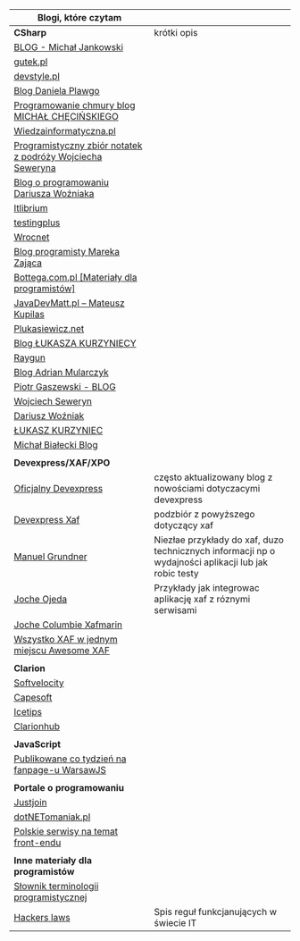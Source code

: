 | **Blogi, które czytam** | |
| --- |----|
| **CSharp** | krótki opis |
| [BLOG - Michał Jankowski](https://www.jankowskimichal.pl/blog/) |
| [gutek.pl](https://blog.gutek.pl/) |
| [devstyle.pl](https://devstyle.pl) |
| [Blog Daniela Plawgo](https://plawgo.pl/) |
| [Programowanie chmury blog MICHAŁ CHĘCIŃSKIEGO](https://michalchecinski.pl/) |
| [Wiedzainformatyczna.pl](https://wiedzainformatyczna.pl/) |
| [Programistyczny zbiór notatek z podróży Wojciecha Seweryna](https://www.wojciechseweryn.pl/) |
| [Blog o programowaniu Dariusza Woźniaka](https://dariuszwozniak.net/) |
| [Itlibrium](https://itlibrium.com/blog/) |
| [testingplus](https://testingplus.me/) |
| [Wrocnet](https://wrocnet.github.io/) |
| [Blog programisty Mareka Zająca](https://zajacmarek.com/) |
| [Bottega.com.pl \[Materiały dla programistów\]](https://bottega.com.pl/materialy.xhtm?cat=NET) |
| [JavaDevMatt.pl – Mateusz Kupilas ](https://www.javadevmatt.pl/category/programista-po-emigracji/) |
| [Plukasiewicz.net](https://www.plukasiewicz.net/) |
| [Blog ŁUKASZA KURZYNIECY](https://kurzyniec.pl/) |
| [Raygun](https://raygun.com/blog/) |
| [Blog  Adrian Mularczyk ](https://www.admu.pl/) |
| [Piotr Gaszewski - BLOG](http://blog.piotrgaszewski.pl/) |
| [Wojciech Seweryn](https://www.wojciechseweryn.pl/) |
| [Dariusz Woźniak](https://dariuszwozniak.net/) |
| [ŁUKASZ KURZYNIEC](https://kurzyniec.pl/) |
| [Michał Białecki Blog](http://www.michalbialecki.com/) |
|  |
| **Devexpress/XAF/XPO** |
| [Oficjalny Devexpress](https://community.devexpress.com/blogs/) |często aktualizowany blog z nowościami dotyczacymi devexpress| 
| [Devexpress Xaf](https://community.devexpress.com/blogs/xaf/default.aspx)|podzbiór z powyższego dotyczący xaf|
| [Manuel Grundner](https://blog.delegate.at/tags/XAF/)|Niezłae przykłady do xaf, duzo technicznych informacji np o wydajności aplikacji lub jak robic testy|
| [Joche Ojeda](https://www.jocheojeda.com)|Przykłady jak integrowac aplikację xaf z róznymi serwisami|
| [Joche Columbie Xafmarin](https://xafmarin.com)|
| [Wszystko XAF w jednym miejscu Awesome XAF](https://github.com/jjcolumb/awesome-xaf)|
|  |
| **Clarion** |
| [Softvelocity](http://www.softvelocity.com/) |
| [Capesoft](https://www.capesoft.com/home.htm) |
| [Icetips](https://www.icetips.com/) |
| [Clarionhub](https://clarionhub.com/) |
|  |
| **JavaScript** |
| [Publikowane co tydzień na fanpage-u WarsawJS ](https://github.com/piecioshka/warto-wiedziec) |
|  |
| **Portale o programowaniu** |
| [Justjoin](https://geek.justjoin.it/) |
| [dotNETomaniak.pl](https://dotnetomaniak.pl/) |
| [Polskie serwisy na temat front-endu](https://www.polskifrontend.pl/) |
|  |
| **Inne materiały dla programistów** |
| [Słownik terminologii programistycznej](http://shebang.pl/stp/) |
| [Hackers laws](https://github.com/dwmkerr/hacker-laws) |Spis reguł funkcjanujących w świecie IT|




